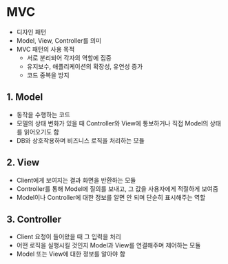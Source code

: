 # MVC

- 디자인 패턴
- Model, View, Controller를 의미
- MVC 패턴의 사용 목적
    - 서로 분리되어 각자의 역할에 집중
    - 유지보수, 애플리케이션의 확장성, 유연성 증가
    - 코드 중복을 방지

## 1. Model
- 동작을 수행하는 코드
- 모델의 상태 변화가 있을 때 Controller와 View에 통보하거나 직접 Model의 상태를 읽어오기도 함
- DB와 상호작용하며 비즈니스 로직을 처리하는 모듈

## 2. View
-  Client에게 보여지는 결과 화면을 반환하는 모듈
- Controller를 통해 Model에 질의를 보내고, 그 값을 사용자에게 적절하게 보여줌
- Model이나 Controller에 대한 정보를 알면 안 되며 단순히 표시해주는 역할

## 3. Controller
- Client 요청이 들어왔을 때 그 입력을 처리
- 어떤 로직을 실행시킬 것인지 Model과 View를 연결해주며 제어하는 모듈
- Model 또는 View에 대한 정보를 알아야 함
